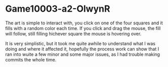 # Game10003-a2-OlwynR

The art is simple to interact with, you click on one of the four squares and it fills with a random color each time. 
If you click and drag the mouse, the fill will follow, still filling hichever square the mouse is hovering over.

It is very simplistic, but it took me quite awhile to understand what I was doing and where it affected it, hopefully the process work can show that I ran into wuite a few minor and some major issues, as I had trouble making commits the whole time.
